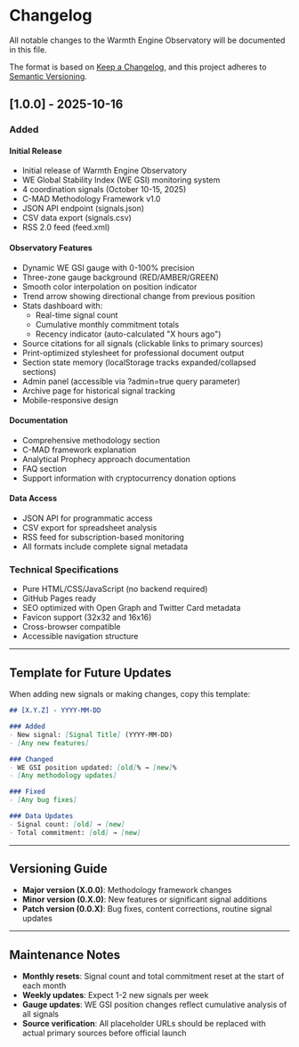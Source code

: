 # Changelog

All notable changes to the Warmth Engine Observatory will be documented in this file.

The format is based on [Keep a Changelog](https://keepachangelog.com/en/1.0.0/),
and this project adheres to [Semantic Versioning](https://semver.org/spec/v2.0.0.html).

## [1.0.0] - 2025-10-16

### Added

#### Initial Release
- Initial release of Warmth Engine Observatory
- WE Global Stability Index (WE GSI) monitoring system
- 4 coordination signals (October 10-15, 2025)
- C-MAD Methodology Framework v1.0
- JSON API endpoint (signals.json)
- CSV data export (signals.csv)
- RSS 2.0 feed (feed.xml)

#### Observatory Features
- Dynamic WE GSI gauge with 0-100% precision
- Three-zone gauge background (RED/AMBER/GREEN)
- Smooth color interpolation on position indicator
- Trend arrow showing directional change from previous position
- Stats dashboard with:
  - Real-time signal count
  - Cumulative monthly commitment totals
  - Recency indicator (auto-calculated "X hours ago")
- Source citations for all signals (clickable links to primary sources)
- Print-optimized stylesheet for professional document output
- Section state memory (localStorage tracks expanded/collapsed sections)
- Admin panel (accessible via ?admin=true query parameter)
- Archive page for historical signal tracking
- Mobile-responsive design

#### Documentation
- Comprehensive methodology section
- C-MAD framework explanation
- Analytical Prophecy approach documentation
- FAQ section
- Support information with cryptocurrency donation options

#### Data Access
- JSON API for programmatic access
- CSV export for spreadsheet analysis
- RSS feed for subscription-based monitoring
- All formats include complete signal metadata

### Technical Specifications
- Pure HTML/CSS/JavaScript (no backend required)
- GitHub Pages ready
- SEO optimized with Open Graph and Twitter Card metadata
- Favicon support (32x32 and 16x16)
- Cross-browser compatible
- Accessible navigation structure

---

## Template for Future Updates

When adding new signals or making changes, copy this template:

```markdown
## [X.Y.Z] - YYYY-MM-DD

### Added
- New signal: [Signal Title] (YYYY-MM-DD)
- [Any new features]

### Changed
- WE GSI position updated: [old]% → [new]%
- [Any methodology updates]

### Fixed
- [Any bug fixes]

### Data Updates
- Signal count: [old] → [new]
- Total commitment: [old] → [new]
```

---

## Versioning Guide

- **Major version (X.0.0)**: Methodology framework changes
- **Minor version (0.X.0)**: New features or significant signal additions
- **Patch version (0.0.X)**: Bug fixes, content corrections, routine signal updates

---

## Maintenance Notes

- **Monthly resets**: Signal count and total commitment reset at the start of each month
- **Weekly updates**: Expect 1-2 new signals per week
- **Gauge updates**: WE GSI position changes reflect cumulative analysis of all signals
- **Source verification**: All placeholder URLs should be replaced with actual primary sources before official launch
